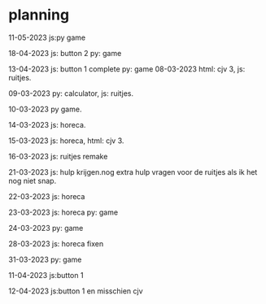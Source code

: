 # planning
11-05-2023
js:py game

18-04-2023
js: button 2 py: game 

13-04-2023
js: button 1 complete py: game
08-03-2023
html: cjv 3,
js: ruitjes.

09-03-2023
py: calculator,
js: ruitjes.

10-03-2023
py game.

14-03-2023
js: horeca.

15-03-2023
js: horeca,
html: cjv 3.

16-03-2023
js: ruitjes remake

21-03-2023
js: hulp krijgen.nog extra hulp vragen voor de ruitjes als ik het nog niet snap.

22-03-2023
js: horeca

23-03-2023
js: horeca
py: game

24-03-2023
py: game

28-03-2023
js: horeca fixen

31-03-2023
py: game

11-04-2023
js:button 1

12-04-2023
js:button 1 en misschien cjv 
